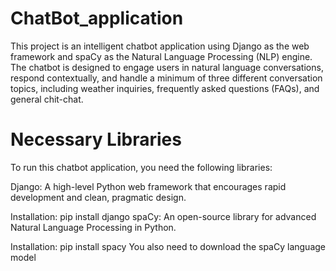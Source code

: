 # ChatBot_application
This project is an intelligent chatbot application using Django as the web framework and spaCy as the Natural Language Processing (NLP) engine. The chatbot is designed to engage users in natural language conversations, respond contextually, and handle a minimum of three different conversation topics, including weather inquiries, frequently asked questions (FAQs), and general chit-chat.

# Necessary Libraries
To run this chatbot application, you need the following libraries:

Django: A high-level Python web framework that encourages rapid development and clean, pragmatic design.

Installation: pip install django
spaCy: An open-source library for advanced Natural Language Processing in Python.

Installation: pip install spacy
You also need to download the spaCy language model
